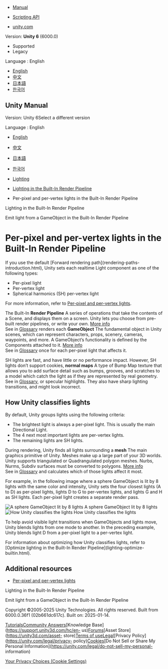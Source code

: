 [](https://docs.unity3d.com)

  * [Manual](../Manual/index.html)
  * [Scripting API](../ScriptReference/index.html)

  * [unity.com](https://unity.com/)

Version: **Unity 6** (6000.0)

  * Supported
  * Legacy

Language : English

  * [English](/Manual/PerPixelLights-BuiltIn.html)
  * [中文](/cn/current/Manual/PerPixelLights-BuiltIn.html)
  * [日本語](/ja/current/Manual/PerPixelLights-BuiltIn.html)
  * [한국어](/kr/current/Manual/PerPixelLights-BuiltIn.html)

[](https://docs.unity3d.com)

## Unity Manual

Version: Unity 6Select a different version

Language : English

  * [English](/Manual/PerPixelLights-BuiltIn.html)
  * [中文](/cn/current/Manual/PerPixelLights-BuiltIn.html)
  * [日本語](/ja/current/Manual/PerPixelLights-BuiltIn.html)
  * [한국어](/kr/current/Manual/PerPixelLights-BuiltIn.html)

  * [Lighting](LightingOverview.html)
  * [Lighting in the Built-In Render Pipeline](lighting-birp.html)
  * Per-pixel and per-vertex lights in the Built-In Render Pipeline

[](lighting-birp.html)

Lighting in the Built-In Render Pipeline

[](lighting-emissive-materials.html)

Emit light from a GameObject in the Built-In Render Pipeline

# Per-pixel and per-vertex lights in the Built-In Render Pipeline

If you use the default [Forward rendering path](rendering-paths-
introduction.html), Unity sets each realtime Light component as one of the
following types:

  * Per-pixel light
  * Per-vertex light
  * Spherical harmonics (SH) per-vertex light

For more information, refer to [Per-pixel and per-vertex
lights](PerPixelLights.html).

The Built-In **Render Pipeline** A series of operations that take the contents
of a Scene, and displays them on a screen. Unity lets you choose from pre-
built render pipelines, or write your own. [More info](render-pipelines.html)  
See in [Glossary](Glossary.html#Renderpipeline) renders each **GameObject**
The fundamental object in Unity scenes, which can represent characters, props,
scenery, cameras, waypoints, and more. A GameObject’s functionality is defined
by the Components attached to it. [More info](class-GameObject.html)  
See in [Glossary](Glossary.html#GameObject) once for each per-pixel light that
affects it.

SH lights are fast, and have little or no performance impact. However, SH
lights don’t support cookies, **normal maps** A type of Bump Map texture that
allows you to add surface detail such as bumps, grooves, and scratches to a
model which catch the light as if they are represented by real geometry.  
See in [Glossary](Glossary.html#Normalmap), or specular highlights. They also
have sharp lighting transitions, and might look incorrect.

## How Unity classifies lights

By default, Unity groups lights using the following criteria:

  * The brightest light is always a per-pixel light. This is usually the main Directional Light.
  * The 4 next most important lights are per-vertex lights.
  * The remaining lights are SH lights.

During rendering, Unity finds all lights surrounding a **mesh** The main
graphics primitive of Unity. Meshes make up a large part of your 3D worlds.
Unity supports triangulated or Quadrangulated polygon meshes. Nurbs, Nurms,
Subdiv surfaces must be converted to polygons. [More info](mesh.html)  
See in [Glossary](Glossary.html#Mesh) and calculates which of those lights
affect it most.

For example, in the following image where a sphere GameObject is lit by 8
lights with the same color and intensity, Unity sets the four closest lights
(A to D) as per-pixel lights, lights D to G to per-vertex lights, and lights G
and H as SH lights. Each per-pixel light creates a separate render pass.

![A sphere GameObject lit by 8
lights](../uploads/Main/ForwardLightsExample.png) A sphere GameObject lit by 8
lights ![How Unity classifies the
lights](../uploads/Main/ForwardLightsClassify.png) How Unity classifies the
lights

To help avoid visible light transitions when GameObjects and lights move,
Unity blends lights from one mode to another. In the preceding example, Unity
blends light D from a per-pixel light to a per-vertex light.

For information about optimizing how Unity classifies lights, refer to
[Optimize lighting in the Built-In Render Pipeline](lighting-optimize-
builtin.html).

## Additional resources

  * [Per-pixel and per-vertex lights](PerPixelLights.html)

[](lighting-birp.html)

Lighting in the Built-In Render Pipeline

[](lighting-emissive-materials.html)

Emit light from a GameObject in the Built-In Render Pipeline

Copyright ©2005-2025 Unity Technologies. All rights reserved. Built from
6000.0.36f1 (02b661dc617c). Built on: 2025-01-14.

[Tutorials](https://learn.unity.com/)[Community
Answers](https://answers.unity3d.com)[Knowledge
Base](https://support.unity3d.com/hc/en-
us)[Forums](https://forum.unity3d.com)[Asset Store](https://unity3d.com/asset-
store)[Terms of
use](https://docs.unity3d.com/Manual/TermsOfUse.html)[Legal](https://unity.com/legal)[Privacy
Policy](https://unity.com/legal/privacy-
policy)[Cookies](https://unity.com/legal/cookie-policy)[Do Not Sell or Share
My Personal Information](https://unity.com/legal/do-not-sell-my-personal-
information)

[Your Privacy Choices (Cookie Settings)](javascript:void\(0\);)

